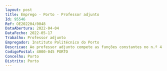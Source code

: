 ```yaml
--- 
layout: post
title: Emprego - Porto - Professor adjunto
Id: 95546
Ref: OE202204/0048
DataAbertura: 2022-04-04
DataFecho: 2022-05-17
Trabalho: Professor adjunto
Empregador: Instituto Politécnico do Porto
Descricao: Ao professor adjunto compete as funções constantes no n.º 4 do artigo 3.º, 30.º A, 33.º do ECPDESP
CodigoPostal: 4000-045 PORTO
Concelho: Porto
Distrito: Porto
--- 
```

